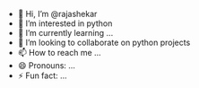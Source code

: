 - 👋 Hi, I’m @rajashekar
- 👀 I’m interested in python
- 🌱 I’m currently learning ...
- 💞️ I’m looking to collaborate on python projects
- 📫 How to reach me ...
- 😄 Pronouns: ...
- ⚡ Fun fact: ...

<!---
rajashekaraja/rajashekaraja is a ✨ special ✨ repository because its `README.md` (this file) appears on your GitHub profile.
You can click the Preview link to take a look at your changes.
--->
